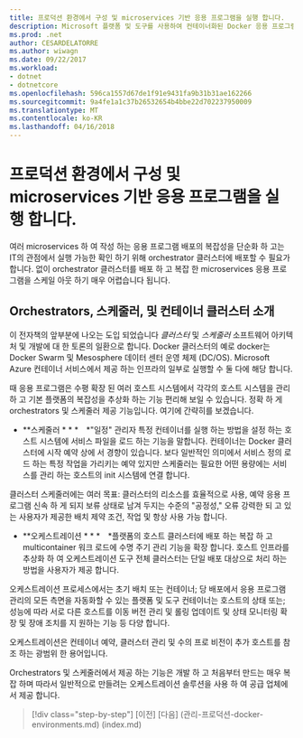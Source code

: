 ```yaml
---
title: 프로덕션 환경에서 구성 및 microservices 기반 응용 프로그램을 실행 합니다.
description: Microsoft 플랫폼 및 도구를 사용하여 컨테이너화된 Docker 응용 프로그램 수명 주기
ms.prod: .net
author: CESARDELATORRE
ms.author: wiwagn
ms.date: 09/22/2017
ms.workload:
- dotnet
- dotnetcore
ms.openlocfilehash: 596ca1557d67de1f91e9431fa9b31b31ae162266
ms.sourcegitcommit: 9a4fe1a1c37b26532654b4bbe22d702237950009
ms.translationtype: MT
ms.contentlocale: ko-KR
ms.lasthandoff: 04/16/2018
---
```

# <a name="run-composed-and-microservices-based-applications-in-production-environments"></a>프로덕션 환경에서 구성 및 microservices 기반 응용 프로그램을 실행 합니다.

여러 microservices 하 여 작성 하는 응용 프로그램 배포의 복잡성을 단순화 하 고는 IT의 관점에서 실행 가능한 확인 하기 위해 orchestrator 클러스터에 배포할 수 필요가 합니다. 없이 orchestrator 클러스터를 배포 하 고 복잡 한 microservices 응용 프로그램을 스케일 아웃 하기 매우 어렵습니다 됩니다.

## <a name="introduction-to-orchestrators-schedulers-and-container-clusters"></a>Orchestrators, 스케줄러, 및 컨테이너 클러스터 소개

이 전자책의 앞부분에 나오는 도입 되었습니다 *클러스터* 및 *스케줄러* 소프트웨어 아키텍처 및 개발에 대 한 토론의 일환으로 합니다. Docker 클러스터의 예로 docker는 Docker Swarm 및 Mesosphere 데이터 센터 운영 체제 (DC/OS). Microsoft Azure 컨테이너 서비스에서 제공 하는 인프라의 일부로 실행할 수 둘 다에 해당 합니다.

때 응용 프로그램은 수평 확장 된 여러 호스트 시스템에서 각각의 호스트 시스템을 관리 하 고 기본 플랫폼의 복잡성을 추상화 하는 기능 편리해 보일 수 있습니다. 정확 하 게 orchestrators 및 스케줄러 제공 기능입니다. 여기에 간략히를 보겠습니다.

-   **스케줄러 * * * *"일정" 관리자 특정 컨테이너를 실행 하는 방법을 설정 하는 호스트 시스템에 서비스 파일을 로드 하는 기능을 말합니다. 컨테이너는 Docker 클러스터에 시작 예약 상에 서 경향이 있습니다. 보다 일반적인 의미에서 서비스 정의 로드 하는 특정 작업을 가리키는 예약 있지만 스케줄러는 필요한 어떤 용량에는 서비스를 관리 하는 호스트의 init 시스템에 연결 합니다.

클러스터 스케줄러에는 여러 목표: 클러스터의 리소스를 효율적으로 사용, 예약 응용 프로그램 신속 하 게 되지 보류 상태로 남겨 두지는 수준의 "공정성," 오류 강력한 되 고 있는 사용자가 제공한 배치 제약 조건, 작업 및 항상 사용 가능 합니다.

-   **오케스트레이션 * * * *플랫폼의 호스트 클러스터에 배포 하는 복잡 하 고 multicontainer 워크 로드에 수명 주기 관리 기능을 확장 합니다. 호스트 인프라를 추상화 하 여 오케스트레이션 도구 전체 클러스터는 단일 배포 대상으로 처리 하는 방법을 사용자가 제공 합니다.

오케스트레이션 프로세스에서는 초기 배치 또는 컨테이너; 당 배포에서 응용 프로그램 관리의 모든 측면을 자동화할 수 있는 플랫폼 및 도구 컨테이너는 호스트의 상태 또는; 성능에 따라 서로 다른 호스트를 이동 버전 관리 및 롤링 업데이트 및 상태 모니터링 확장 및 장애 조치를 지 원하는 기능 등 다양 합니다.

오케스트레이션은 컨테이너 예약, 클러스터 관리 및 수의 프로 비전이 추가 호스트를 참조 하는 광범위 한 용어입니다.

Orchestrators 및 스케줄러에서 제공 하는 기능은 개발 하 고 처음부터 만드는 매우 복잡 하며 따라서 일반적으로 만들려는 오케스트레이션 솔루션을 사용 하 여 공급 업체에서 제공 합니다.


>[!div class="step-by-step"]
[이전] [다음] (관리-프로덕션-docker-environments.md) (index.md)
